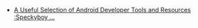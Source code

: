 
- [A Useful Selection of Android Developer Tools and Resources :Speckyboy ...](/2010/08/a-useful-selection-of-android-developer-tools-and-resources-speckyboy/)
